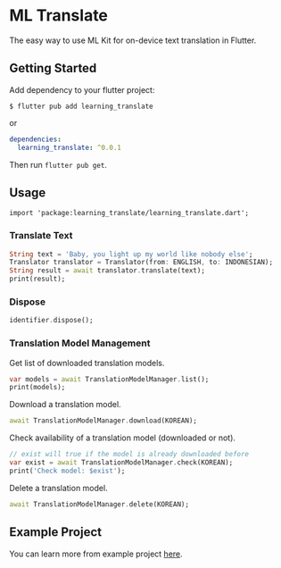 # ML Translate

The easy way to use ML Kit for on-device text translation in Flutter.

## Getting Started

Add dependency to your flutter project:

```
$ flutter pub add learning_translate
```

or

```yaml
dependencies:
  learning_translate: ^0.0.1
```

Then run `flutter pub get`.

## Usage

```
import 'package:learning_translate/learning_translate.dart';
```

### Translate Text

```dart
String text = 'Baby, you light up my world like nobody else';
Translator translator = Translator(from: ENGLISH, to: INDONESIAN);
String result = await translator.translate(text);
print(result);
```

### Dispose

```dart
identifier.dispose();
```

### Translation Model Management

Get list of downloaded translation models.

```dart
var models = await TranslationModelManager.list();
print(models);
```

Download a translation model.

```dart
await TranslationModelManager.download(KOREAN);
```

Check availability of a translation model (downloaded or not).

```dart
// exist will true if the model is already downloaded before
var exist = await TranslationModelManager.check(KOREAN);
print('Check model: $exist');    
```

Delete a translation model.

```dart
await TranslationModelManager.delete(KOREAN);
```

## Example Project

You can learn more from example project [here](example).